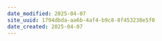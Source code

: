 ```yaml
---
date_modified: 2025-04-07
site_uuid: 1794dbda-aa6b-4af4-b9c8-8f453238e5f0
date_created: 2025-04-07
---
```


